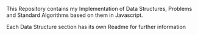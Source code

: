 This Repository contains my Implementation of Data Structures, Problems and Standard Algorithms based on them in Javascript.

Each Data Structure section has its own Readme for further information
